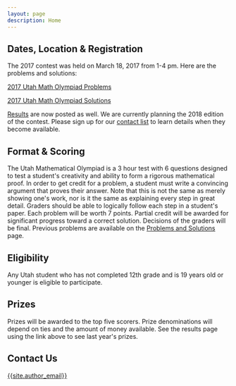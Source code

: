 ```yaml
---
layout: page
description: Home
---
```


## Dates, Location & Registration

The 2017 contest was held on March 18, 2017 from 1-4 pm. Here are the problems and solutions:

[2017 Utah Math Olympiad Problems](doc/2017UtahMathOlympiad.pdf)

[2017 Utah Math Olympiad Solutions](doc/2017UtahMathOlympiadSolutions.pdf)

[Results](results) are now posted as well. We are currently planning the 2018 edition of the contest. Please sign up for our [contact list](https://goo.gl/forms/f1nIgeAUI4V6WStI2) to learn details when they become available.


## Format & Scoring

The Utah Mathematical Olympiad is a 3 hour test with 6 questions designed to test a student's creativity and ability to form a rigorous mathematical proof. In order to get credit for a problem, a student must write a convincing argument that proves their answer. Note that this is not the same as merely showing one's work, nor is it the same as explaining every step in great detail. Graders should be able to logically follow each step in a student's paper. Each problem will be worth 7 points. Partial credit will be awarded for significant progress toward a correct solution. Decisions of the graders will be final. Previous problems are available on the [Problems and Solutions](problems) page.

## Eligibility

Any Utah student who has not completed 12th grade and is 19 years old or younger is eligible to participate.

## Prizes

Prizes will be awarded to the top five scorers. Prize denominations will depend on ties and the amount of money available. See the results page using the link above to see last year's prizes.

## Contact Us

[{{site.author_email}}](mailto:{{site.author_email}})
